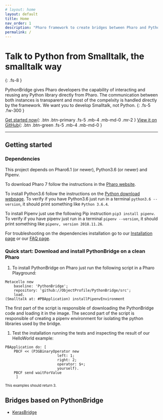 ```yaml
---
# layout: home
layout: default
title: Home
nav_order: 1
description: "Pharo framework to create bridges between Pharo and Python. It is based on message sent from Pharo to Python that allow developers to execute arbitrary python expressions from Pharo preserving inspection and debugging."
permalink: /
---
```


# Talk to Python from Smalltalk, the smalltalk way
{: .fs-8 }

PythonBridge gives Pharo developers the capability of interacting and reusing any Python library directly from Pharo. The communication between both instances is transparent and most of the compelxity is handled directly by the framework. We want you to develop Smalltalk, not Python.
{: .fs-5 .fw-300 }

[Get started now](#getting-started){: .btn .btn-primary .fs-5 .mb-4 .mb-md-0 .mr-2 } [View it on GitHub](https://github.com/ObjectProfile/PythonBridge){: .btn .btn-green .fs-5 .mb-4 .mb-md-0 }

---

## Getting started

### Dependencies

This project depends on Pharo6.1 (or newer), Python3.6 (or newer) and Pipenv.

To download Pharo 7 follow the instructions in the [Pharo website](https://pharo.org/download).

To install Python3.6 follow the instructions on the [Python download webpage](https://www.python.org/downloads/release/python-368/). To verify if you have Python3.6 just run in a terminal `python3.6 --version`, it should print something like `Python 3.6.4`.

To install Pipenv just use the following Pip instruction `pip3 install pipenv`. To verify if you have pipenv just run in a terminal `pipenv --version`, it should print something like `pipenv, version 2018.11.26`.

For troubleshooting on the dependencies installation go to our [Installation page](pages/installation) or our [FAQ page](pages/faq).

### Quick start: Download and install PythonBridge on a clean Pharo

1. To install PythonBridge on Pharo just run the following script in a Pharo Playground:
```smalltalk
Metacello new
    baseline: 'PythonBridge';
    repository: 'github://ObjectProfile/PythonBridge/src';
    load.
(Smalltalk at: #PBApplication) installPipenvEnvironment
``` 
The first part of the script is responsible of downloading the PythonBridge code and loading it in the image.
The second part of the script is responsible of creating a pipenv environment for isolating the python libraries used by the bridge.

1. Test the installation running the tests and inspecting the result of our HelloWorld example:
```smalltalk
PBApplication do: [ 
	PBCF << (P3GBinaryOperator new
						left: 1;
						right: 2;
						operator: $+;
						yourself).
	PBCF send waitForValue
	 ]
```
<small>This examples should return 3.</small>


## Bridges based on PythonBridge

- [KerasBridge](https://github.com/ObjectProfile/KerasBridge)